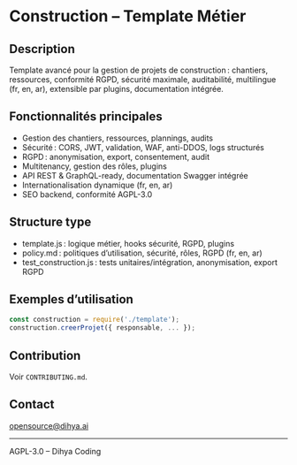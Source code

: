 # Construction – Template Métier

## Description
Template avancé pour la gestion de projets de construction : chantiers, ressources, conformité RGPD, sécurité maximale, auditabilité, multilingue (fr, en, ar), extensible par plugins, documentation intégrée.

## Fonctionnalités principales
- Gestion des chantiers, ressources, plannings, audits
- Sécurité : CORS, JWT, validation, WAF, anti-DDOS, logs structurés
- RGPD : anonymisation, export, consentement, audit
- Multitenancy, gestion des rôles, plugins
- API REST & GraphQL-ready, documentation Swagger intégrée
- Internationalisation dynamique (fr, en, ar)
- SEO backend, conformité AGPL-3.0

## Structure type
- template.js : logique métier, hooks sécurité, RGPD, plugins
- policy.md : politiques d’utilisation, sécurité, rôles, RGPD (fr, en, ar)
- test_construction.js : tests unitaires/intégration, anonymisation, export RGPD

## Exemples d’utilisation
```js
const construction = require('./template');
construction.creerProjet({ responsable, ... });
```

## Contribution
Voir `CONTRIBUTING.md`.

## Contact
opensource@dihya.ai

---
AGPL-3.0 – Dihya Coding
